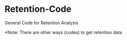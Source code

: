 # Retention-Code

General Code for Retention Analysis

*Note: There are other ways (codes) to get retention data
